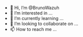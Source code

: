 - 👋 Hi, I’m @BrunoWazuh
- 👀 I’m interested in ...
- 🌱 I’m currently learning ...
- 💞️ I’m looking to collaborate on ...
- 📫 How to reach me ...

<!---
BrunoWazuh/BrunoWazuh is a ✨ special ✨ repository because its `README.md` (this file) appears on your GitHub profile.
You can click the Preview link to take a look at your changes.
--->
